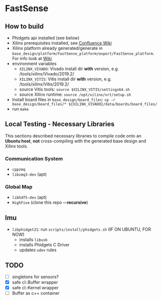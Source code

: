 # FastSense

## How to build
* Phidgets api installed (see below)
* Xilinx prerequisites installed, see [Confluence Wiki](https://confluence.informatik.uni-osnabrueck.de/display/FAS/Petalinux+Installation)
* Xilinx platform already generated/generate in `base_design/platform/FastSense_platform/export/FastSense_platform`. For info look at [Wiki](https://confluence.informatik.uni-osnabrueck.de/display/FAS/Compile+Hardware+Platform)
* environment variables
    * `XILINX_VIVADO`: Vivado install dir **with** version, e.g. /tools/xilinx/Vivado/2019.2/
    * `XILINX_VITIS`: Vitis install dir **with** version, e.g. /tools/xilinx/Vitis/2019.2/
    * source Vitis tools: `source $XILINX_VITIS/settings64.sh`
    * source Xilinx runtime: `source /opt/xilinx/xrt/setup.sh`
* Install board files in `base_design/board_files`: `cp -r base_design/board_files/* ${XILINX_VIVADO}/data/boards/board_files/`
* run `make`


## Local Testing - Necessary Libraries

This sections described necessary libraries to compile code onto an **Ubuntu host**, **not** cross-compiling with the generated base design and Xilinx tools. 

### Communication System
* `cppzmq`
* `libzmq3-dev` (apt)

### Global Map
* `libhdf5-dev` (apt)
* `HighFive` (clone this repo **--recursive**)

## Imu
* `libphidget21`: run `scripts/install/phidgets.sh` (IF ON UBUNTU, FOR NOW)
    * installs `libusb`
    * installs Phidgets C Driver
    * updates `udev` rules

## TODO
- [ ] singletons for sensors? 
- [x] safe cl::Buffer wrapper
- [x] safe cl::Kernel wrapper
- [ ] Buffer as c++ container
